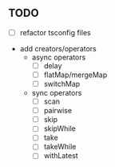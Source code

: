 ## TODO

-   [ ] refactor tsconfig files
-   add creators/operators
    -   async operators
        -   [ ] delay
        -   [ ] flatMap/mergeMap
        -   [ ] switchMap
    -   sync operators
        -   [ ] scan
        -   [ ] pairwise
        -   [ ] skip
        -   [ ] skipWhile
        -   [ ] take
        -   [ ] takeWhile
        -   [ ] withLatest
